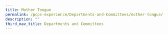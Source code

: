 ```yaml
---
title: Mother Tongue
permalink: /pcps-experience/Departments-and-Committees/mother-tongue/
description: ""
third_nav_title: Departments and Committees
---
```

